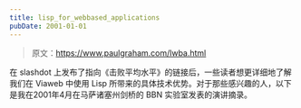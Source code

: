 ```yaml
---
title: lisp_for_webbased_applications
pubDate: 2001-01-01
---
```


> 原文：https://www.paulgraham.com/lwba.html 

            
在 slashdot 上发布了指向《击败平均水平》的链接后，一些读者想更详细地了解我们在 Viaweb 中使用 Lisp 所带来的具体技术优势。对于那些感兴趣的人，以下是我在2001年4月在马萨诸塞州剑桥的 BBN 实验室发表的演讲摘录。
